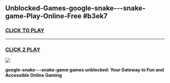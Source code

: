
## Unblocked-Games-google-snake---snake-game-Play-Online-Free #b3ek7
<h3>
<a href="https://us.freeplayer.one?title=google-snake---snake-game&ref=10M">CLICK TO PLAY</a></h3>
<hr>

<h3>
<a href="https://us.freeplayer.one?title=google-snake---snake-game&ref=10M">CLICK 2 PLAY</a>
  
</h3>

<a href="https://us.freeplayer.one?title=google-snake---snake-game&ref=10M"><img src="https://clearcache.store/games.png"></a>


**google-snake---snake-game games unblocked: Your Gateway to Fun and Accessible Online Gaming**
